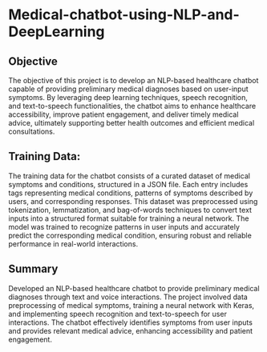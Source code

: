 # Medical-chatbot-using-NLP-and-DeepLearning

## Objective

The objective of this project is to develop an NLP-based healthcare chatbot capable of providing preliminary medical diagnoses based on user-input symptoms. By leveraging deep learning techniques, speech recognition, and text-to-speech functionalities, the chatbot aims to enhance healthcare accessibility, improve patient engagement, and deliver timely medical advice, ultimately supporting better health outcomes and efficient medical consultations.
 
## Training Data:

The training data for the chatbot consists of a curated dataset of medical symptoms and conditions, structured in a JSON file. Each entry includes tags representing medical conditions, patterns of symptoms described by users, and corresponding responses. This dataset was preprocessed using tokenization, lemmatization, and bag-of-words techniques to convert text inputs into a structured format suitable for training a neural network. The model was trained to recognize patterns in user inputs and accurately predict the corresponding medical condition, ensuring robust and reliable performance in real-world interactions.

## Summary

Developed an NLP-based healthcare chatbot to provide preliminary medical diagnoses through text and voice interactions. The project involved data preprocessing of medical symptoms, training a neural network with Keras, and implementing speech recognition and text-to-speech for user interactions. The chatbot effectively identifies symptoms from user inputs and provides relevant medical advice, enhancing accessibility and patient engagement.